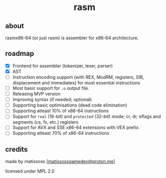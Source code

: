 <div align=center>
    <h1>rasm</h1>
</div>

## about

rasmx86-64 (or just rasm) is assembler for x86-64 architecture.

## roadmap

- [x] Frontend for assembler (tokenizer, lexer, parser)
- [x] AST
- [ ] Instruction encoding support (with REX, ModRM, registers, SIB, displacement and immediates) for most essential instructions
- [ ] Most basic support for `.o` output file.
- [ ] Releasing MVP version
- [ ] Improving syntax (if needed; optional)
- [ ] Supporting basic optimisations (dead code elimination)
- [ ] Supporting atleast 10% of x86-64 instructions
- [ ] Support for `real` (16-bit) and `protected` (32-bit) mode; cr, dr, eflags and segments (cs, fs, etc.) registers
- [ ] Support for AVX and SSE x86-64 extensions with VEX prefix.
- [ ] Supporting atleast 70% of x86-64 instructions

## credits

made by matissoss [matissossgamedev@proton.me]

licensed under MPL 2.0
